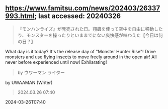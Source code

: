 ## https://www.famitsu.com/news/202403/26337993.html; last accessed: 20240326

> 『モンハンライズ』が発売された日。翔蟲を使って空中を自由に移動したり、モンスターを操ったりといままでにない爽快感が味わえた【今日は何の日？】

What day is it today? It's the release day of "Monster Hunter Rise"! Drive monsters and use flying insects to move freely around in the open air! All never before experienced until now! Exhilarating!

> by ウワーマン ライター

by UWAAMAN (Writer)

> 2024.03.26 07:40

2024-03-26T07:40